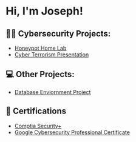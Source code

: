 
<h1>Hi, I'm Joseph! </h1>

<h2>👨‍💻 Cybersecurity Projects:</h2>

  - [Honeypot Home Lab](https://github.com/joeidowu/Honeypot-Home-Lab/tree/main)
  - [Cyber Terrorism Presentation](https://github.com/joeidowu/Cyber-Terrorism-Presentation)

<h2>💻 Other Projects:</h2>

  - [Database Enviornment Project](https://github.com/joeidowu/Database-Environment-Project)

<h2>📄 Certifications</h2>

- [Comptia Security+](https://www.certmetrics.com/comptia/public/verification.aspx?code=MZ8PTQ49JRK6FPSN)
- [Google Cybersecurity Professional Certificate](https://www.coursera.org/account/accomplishments/professional-cert/VBNC5QYJL7B6)
